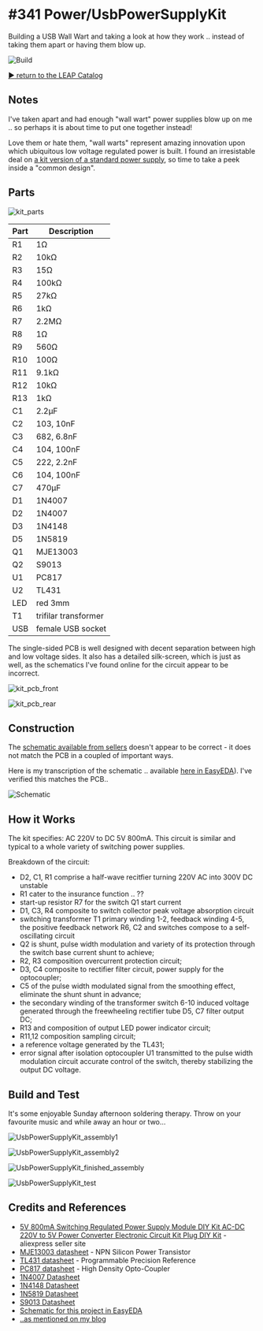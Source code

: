 # #341 Power/UsbPowerSupplyKit

Building a USB Wall Wart and taking a look at how they work .. instead of taking them apart or having them blow up.

![Build](./assets/UsbPowerSupplyKit_build.jpg?raw=true)

[:arrow_forward: return to the LEAP Catalog](https://leap.tardate.com)

## Notes

I've taken apart and had enough "wall wart" power supplies blow up on me .. so perhaps it is about time to put one together instead!

Love them or hate them, "wall warts" represent amazing innovation upon which ubiquitous low voltage regulated power is built.
I found an irresistable deal on [a kit version of a standard power supply](https://www.aliexpress.com/item/Power-Plug-DIY-Kit-5V-800mA-Regulated-Power-Supply-AC-DC-220V-to-5V-Power-Converter/32582894778.html), so time to take a peek inside a "common design".

## Parts

![kit_parts](./assets/kit_parts.jpg?raw=true)


| Part | Description |
|------|-------------|
| R1   | 1Ω          |
| R2   | 10kΩ        |
| R3   | 15Ω         |
| R4   | 100kΩ       |
| R5   | 27kΩ        |
| R6   | 1kΩ         |
| R7   | 2.2MΩ       |
| R8   | 1Ω          |
| R9   | 560Ω        |
| R10  | 100Ω        |
| R11  | 9.1kΩ       |
| R12  | 10kΩ        |
| R13  | 1kΩ         |
| C1   | 2.2µF       |
| C2   | 103, 10nF   |
| C3   | 682, 6.8nF  |
| C4   | 104, 100nF  |
| C5   | 222, 2.2nF  |
| C6   | 104, 100nF  |
| C7   | 470µF       |
| D1   | 1N4007      |
| D2   | 1N4007      |
| D3   | 1N4148      |
| D5   | 1N5819      |
| Q1   | MJE13003    |
| Q2   | S9013       |
| U1   | PC817       |
| U2   | TL431       |
| LED  | red 3mm     |
| T1   | trifilar transformer    |
| USB  | female USB  socket |

The single-sided PCB is well designed with decent separation between high and low voltage sides.
It also has a detailed silk-screen, which is just as well, as the schematics I've found online for the circuit appear to be incorrect.

![kit_pcb_front](./assets/kit_pcb_front.jpg?raw=true)

![kit_pcb_rear](./assets/kit_pcb_rear.jpg?raw=true)


## Construction

The [schematic available from sellers](./assets/kit_schematic.jpg?raw=true) doesn't appear to be correct - it does not match the PCB in a coupled of important ways.

Here is my transcription of the schematic .. available [here in EasyEDA](https://easyeda.com/tardate/UsbPowerSupplyKit-d87d4b02fdde4ab88ade1a808439dc22)).
I've verified this matches the PCB..

![Schematic](./assets/UsbPowerSupplyKit_schematic.png?raw=true)


## How it Works

The kit specifies: AC 220V to DC 5V 800mA.
This circuit is similar and typical to a whole variety of switching power supplies.

Breakdown of the circuit:

* D2, C1, R1 comprise a half-wave recitfier turning 220V AC into 300V DC unstable
* R1 cater to the insurance function .. ??
* start-up resistor R7 for the switch Q1 start current
* D1, C3, R4 composite to switch collector peak voltage absorption circuit
* switching transformer T1 primary winding 1-2, feedback winding 4-5, the positive feedback network R6, C2 and switches compose to a self-oscillating circuit
* Q2 is shunt, pulse width modulation and variety of its protection through the switch base current shunt to achieve;
* R2, R3 composition overcurrent protection circuit;
* D3, C4 composite to rectifier filter circuit, power supply for the optocoupler;
* C5 of the pulse width modulated signal from the smoothing effect, eliminate the shunt shunt in advance;
* the secondary winding of the transformer switch 6-10 induced voltage generated through the freewheeling rectifier tube D5, C7 filter output DC;
* R13 and composition of output LED power indicator circuit;
* R11,12 composition sampling circuit;
* a reference voltage generated by the TL431;
* error signal after isolation optocoupler U1 transmitted to the pulse width modulation circuit accurate control of the switch, thereby stabilizing the output DC voltage.


## Build and Test

It's some enjoyable Sunday afternoon soldering therapy. Throw on your favourite music and while away an hour or two...

![UsbPowerSupplyKit_assembly1](./assets/UsbPowerSupplyKit_assembly1.jpg?raw=true)

![UsbPowerSupplyKit_assembly2](./assets/UsbPowerSupplyKit_assembly2.jpg?raw=true)

![UsbPowerSupplyKit_finished_assembly](./assets/UsbPowerSupplyKit_finished_assembly.jpg?raw=true)

![UsbPowerSupplyKit_test](./assets/UsbPowerSupplyKit_test.jpg?raw=true)


## Credits and References
* [5V 800mA Switching Regulated Power Supply Module DIY Kit AC-DC 220V to 5V Power Converter Electronic Circuit Kit Plug DIY Kit](https://www.aliexpress.com/item/Power-Plug-DIY-Kit-5V-800mA-Regulated-Power-Supply-AC-DC-220V-to-5V-Power-Converter/32582894778.html) - aliexpress seller site
* [MJE13003 datasheet](http://www.futurlec.com/Transistors/MJE13003.shtml) - NPN Silicon Power Transistor
* [TL431 datasheet](http://www.futurlec.com/Linear/TL431CLP.shtml) - Programmable Precision Reference
* [PC817 datasheet](http://www.futurlec.com/LED/PC817.shtml) - High Density Opto-Coupler
* [1N4007 Datasheet](http://www.futurlec.com/Diodes/1N4007.shtml)
* [1N4148 Datasheet](http://www.futurlec.com/Diodes/1N4148.shtml)
* [1N5819 Datasheet](http://www.futurlec.com/Diodes/1N5819.shtml)
* [S9013 Datasheet](http://www.futurlec.com/Transistors/S9013.shtml)
* [Schematic for this project in EasyEDA](https://easyeda.com/tardate/UsbPowerSupplyKit-d87d4b02fdde4ab88ade1a808439dc22)
* [..as mentioned on my blog](https://blog.tardate.com/2017/09/leap341-usb-power-supply.html)
